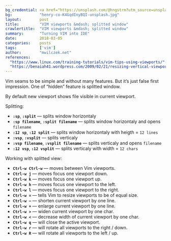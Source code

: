 ```yaml
---
bg_credential: <a href="https://unsplash.com/@hngstrm?utm_source=unsplash&utm_medium=referral&utm_content=creditCopyText" target="_blank">Henry & Co.</a> on <a href="https://unsplash.com/?utm_source=unsplash&utm_medium=referral&utm_content=creditCopyText" target="_blank">Unsplash</a>
bg:            "henry-co-K4GqdInyBQI-unsplash.jpg"
layout:        post
title:         "VIM viewports &mdash; splitted window"
crawlertitle:  "VIM viewports &mdash; splitted window"
summary:       "Turning VIM into IDE"
date:          2018-03-05
categories:    posts
tags:          ['vim']
author:        "mwilczek.net"
references:
  "https://www.linux.com/training-tutorials/vim-tips-using-viewports/":
  "https://benaiah41.wordpress.com/2009/02/21/resizing-vertical-viewports-in-vim/":
---
```


Vim seams to be simple and without many features. But it’s just false first impression. One of “hidden” feature is splitted window.

By default new viewport shows file visible in current viewport.

Splitting:
- **`:sp`**, **`:split`** &mdash; splits window horizontaly
- **`:sp filename`**, **`:split filename`** &mdash; splits window horizontaly and opens `filename`
- **`:12 sp`**, **`:12 split`** &mdash; splits window horizontaly with heigth = `12 lines`
- **`:vsp`**, **`:vsplit`** &mdash; splits verticaly
- **`:vsp filename`**, **`:vsplit filename`** &mdash; splits verticaly and opens `filename`
- **`:12 vsp`**, **`:12 vsplit`** &mdash; splits verticaly with width = `12 chars`

Working with splitted view:
- **`Ctrl-w Ctrl-w`** &mdash; moves between Vim viewports.
- **`Ctrl-w j`** &mdash; moves focus one viewport down.
- **`Ctrl-w k`** &mdash; moves focus one viewport up.
- **`Ctrl-w h`** &mdash; moves focus one viewport to the left.
- **`Ctrl-w l`** &mdash; moves focus one viewport to the right.
- **`Ctrl-w =`** &mdash; tells Vim to resize viewports to be of equal size.
- **`Ctrl-w –`** &mdash; shorten current viewport by one line.
- **`Ctrl-w +`** &mdash; enlarge current viewport by one line.
- **`Ctrl-w >`** &mdash; widen current viewport by one char.
- **`Ctrl-w <`** &mdash; decrease width of current viewport by one char.
- **`Ctrl-w q`** &mdash; will close the active viewport.
- **`Ctrl-w r`** &mdash; will rotate all viewports to the right / down.
- **`Ctrl-w R`** &mdash; will rotate all viewports to the left / up.
